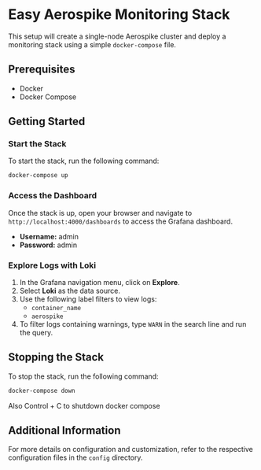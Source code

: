 # Easy Aerospike Monitoring Stack

This setup will create a single-node Aerospike cluster and deploy a monitoring stack using a simple `docker-compose` file.

## Prerequisites

- Docker
- Docker Compose

## Getting Started

### Start the Stack

To start the stack, run the following command:

```sh
docker-compose up
```

### Access the Dashboard

Once the stack is up, open your browser and navigate to `http://localhost:4000/dashboards` to access the Grafana dashboard.

- **Username:** admin
- **Password:** admin

### Explore Logs with Loki

1. In the Grafana navigation menu, click on **Explore**.
2. Select **Loki** as the data source.
3. Use the following label filters to view logs:
    - `container_name`
    - `aerospike`
4. To filter logs containing warnings, type `WARN` in the search line and run the query.

## Stopping the Stack

To stop the stack, run the following command:

```sh
docker-compose down 
```
Also Control + C to shutdown docker compose

## Additional Information

For more details on configuration and customization, refer to the respective configuration files in the `config` directory.
